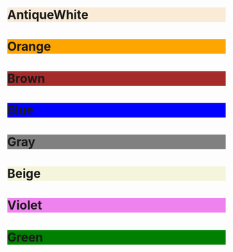 <!DOCTYPE html>
<html>
<body>

<h1 style="background-color:AntiqueWhite;">AntiqueWhite</h1>
<h1 style="background-color:Orange;">Orange</h1>
<h1 style="background-color:Brown;">Brown</h1>
<h1 style="background-color:Blue;">Blue</h1>
<h1 style="background-color:Gray;">Gray</h1>
<h1 style="background-color:Beige;">Beige</h1>
<h1 style="background-color:Violet;">Violet</h1>
<h1 style="background-color:Green;">Green</h1>

</body>
</html>
